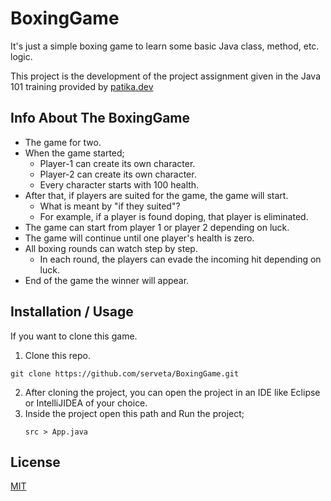 # BoxingGame
It's just a simple boxing game to learn some basic Java class, method, etc. logic.

This project is the development of the project assignment given in the Java 101 training provided by [patika.dev](https://app.patika.dev/courses/java101/pratik-boks)
## Info About The BoxingGame
* The game for two.
* When the game started;
    * Player-1 can create its own character.
    * Player-2 can create its own character.
    * Every character starts with 100 health.
* After that, if players are suited for the game, the game will start.
    * What is meant by "if they suited"?
    * For example, if a player is found doping, that player is eliminated.
* The game can start from player 1 or player 2 depending on luck.
* The game will continue until one player's health is zero.
* All boxing rounds can watch step by step.
    * In each round, the players can evade the incoming hit depending on luck.
* End of the game the winner will appear.

## Installation / Usage
If you want to clone this game.
1. Clone this repo.
````
git clone https://github.com/serveta/BoxingGame.git
````
2. After cloning the project, you can open the project in an IDE like Eclipse or IntelliJIDEA of your choice.
3. Inside the project open this path and Run the project;
    ````
    src > App.java
    ````

## License
[MIT](https://choosealicense.com/licenses/mit/)  
